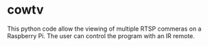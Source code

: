 # cowtv

This python code allow the viewing of multiple RTSP commeras on a Raspberry Pi. The user can control the program with an IR remote.
